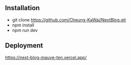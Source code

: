 ## Installation

- git clone https://github.com/Cheung-KaWai/NextBlog.git
- npm install
- npm run dev

## Deployment

https://next-blog-mauve-ten.vercel.app/
